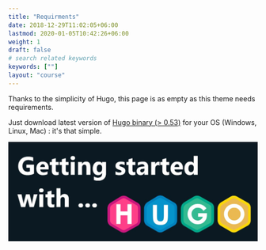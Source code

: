```yaml
---
title: "Requirments"
date: 2018-12-29T11:02:05+06:00
lastmod: 2020-01-05T10:42:26+06:00
weight: 1
draft: false
# search related keywords
keywords: [""]
layout: "course"
---
```



Thanks to the simplicity of Hugo, this page is as empty as this theme needs requirements.

Just download latest version of [Hugo binary (> 0.53)](https://gohugo.io/getting-started/installing/) for your OS (Windows, Linux, Mac) : it's that simple.

![image example](hugo.jpg "image")